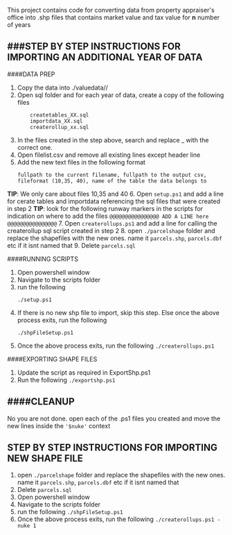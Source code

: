This project contains code for converting data from property appraiser's office into .shp files that contains market value and tax value for <b>n</b> number of years

###STEP BY STEP INSTRUCTIONS FOR IMPORTING AN ADDITIONAL YEAR OF DATA
-----------------------------------------------------------------
####DATA PREP
1. Copy the data into ./valuedata/<year>/
2. Open sql folder and for each year of data, create a copy of the following files
	```	
		createtables_XX.sql
		importdata_XX.sql
		createrollup_xx.sql
	```
3. In the files created in the step above, search and replace _<yearnumber> with the correct one. 
4. Open filelist.csv and remove all existing lines except header line
5. Add the new text files in the following format
	```	
	fullpath to the current filename, fullpath to the output csv, fileformat (10,35, 40), name of the table the data belongs to
	```
**TIP**: We only care about files 10,35 and 40
6. Open `setup.ps1` and add a line for cerate tables and importdata referencing the sql files that were created in step 2
**TIP**: look for the following runway markers in the scripts for indication on where to add the files
	```
		@@@@@@@@@@@@@@@@
		 ADD A LINE here
		@@@@@@@@@@@@@@@@
	```
7. Open `createrollups.ps1` and add a line for calling the createrollup sql script created in step 2
8. open `./parcelshape` folder and replace the shapefiles with the new ones. name it `parcels.shp`, `parcels.dbf` etc if it isnt named that
9. Delete `parcels.sql`


####RUNNING SCRIPTS 
1. Open powershell window
2. Navigate to the scripts folder 
3. run the following
	```
	./setup.ps1
	```
4. If there is no new shp file to import, skip this step. Else once the above process exits, run the following
	```	
	./shpFileSetup.ps1
	```
5. Once the above process exits, run the following
	`./createrollups.ps1`


####EXPORTING SHAPE FILES
1. Update the script as required in ExportShp.ps1
2. Run the following
	`./exportshp.ps1`


####CLEANUP
-------
No you are not done.
open each of the .ps1 files you created and move the new lines inside the `'$nuke'` context


STEP BY STEP INSTRUCTIONS FOR IMPORTING NEW SHAPE FILE
-----------------------------------------------------------------
1. open `./parcelshape` folder and replace the shapefiles with the new ones. name it `parcels.shp`, `parcels.dbf` etc if it isnt named that
2. Delete `parcels.sql`
3. Open powershell window
4. Navigate to the scripts folder 
5. run the following
	`./shpFileSetup.ps1`
6. Once the above process exits, run the following
	`./createrollups.ps1 -nuke 1`
